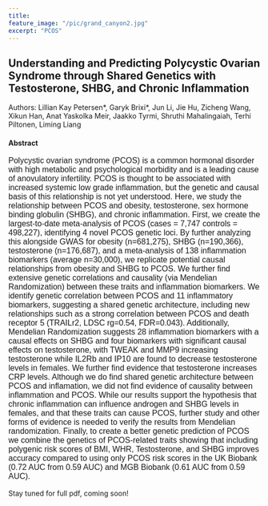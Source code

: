 ```yaml
---
title: 
feature_image: "/pic/grand_canyon2.jpg"
excerpt: "PCOS"
---
```


## Understanding and Predicting Polycystic Ovarian Syndrome through Shared Genetics with Testosterone, SHBG, and Chronic Inflammation

Authors: Lillian Kay Petersen\*, Garyk Brixi\*, Jun Li, Jie Hu, Zicheng Wang, Xikun Han, Anat Yaskolka Meir, Jaakko Tyrmi, Shruthi Mahalingaiah, Terhi Piltonen, Liming Liang

#### Abstract
<p style="font-family: arial, sanserif; font-size:12pt">
Polycystic ovarian syndrome (PCOS) is a common hormonal disorder with high metabolic and psychological morbidity and is a leading cause of anovulatory infertility. PCOS is thought to be associated with increased systemic low grade inflammation, but the genetic and causal basis of this relationship is not yet understood. Here, we study the relationship between PCOS and obesity, testosterone, sex hormone binding globulin (SHBG), and chronic inflammation. First, we create the largest-to-date meta-analysis of PCOS (cases = 7,747 controls = 498,227), identifying 4 novel PCOS genetic loci. By further analyzing this alongside GWAS for obesity (n=681,275), SHBG (n=190,366), testosterone (n=176,687), and a meta-analysis of 138 inflammation biomarkers (average n=30,000), we replicate potential causal relationships from obesity and SHBG to PCOS. We further find extensive genetic correlations and causality (via Mendelian Randomization) between these traits and inflammation biomarkers. We identify genetic correlation between PCOS and 11 inflammatory biomarkers, suggesting a shared genetic architecture, including new relationships such as a strong correlation between PCOS and death receptor 5 (TRAILr2, LDSC rg=0.54, FDR=0.043). Additionally, Mendelian Randomization suggests 28 inflammation biomarkers with a causal effects on SHBG and four biomarkers with significant causal effects on testosterone, with TWEAK and MMP9 increasing testosterone while IL2Rb and IP10 are found to decrease testosterone levels in females. We further find evidence that testosterone increases CRP levels. Although we do find shared genetic architecture between PCOS and inflamation, we did not find evidence of causality between inflammation and PCOS. While our results support the hypothesis that chronic inflammation can influence androgen and SHBG levels in females, and that these traits can cause PCOS, further study and other forms of evidence is needed to verify the results from Mendelian randomization. Finally, to  create a better genetic prediction of PCOS we combine the genetics of PCOS-related traits showing that including polygenic risk scores of BMI, WHR, Testosterone, and SHBG improves accuracy compared to using only PCOS risk scores in the UK Biobank (0.72 AUC from 0.59 AUC) and MGB Biobank (0.61 AUC from 0.59 AUC).
</p>

Stay tuned for full pdf, coming soon!
